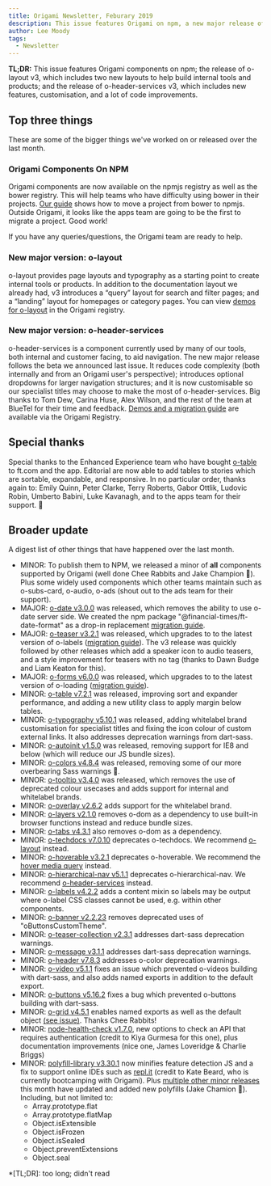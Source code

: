 ```yaml
---
title: Origami Newsletter, Feburary 2019
description: This issue features Origami on npm, a new major release of o-layout, and a new major release of o-header-services.
author: Lee Moody
tags:
  - Newsletter
---
```


**TL;DR:** This issue features Origami components on npm; the release of o-layout v3, which includes two new layouts to help build internal tools and products; and the release of o-header-services v3, which includes new features, customisation, and a lot of code improvements.


## Top three things

These are some of the bigger things we've worked on or released over the last month.

### Origami Components On NPM

Origami components are now available on the npmjs registry as well as the bower registry. This will help teams who have difficulty using bower in their projects. [Our guide](/documentation/tutorials/bower-to-npm) shows how to move a project from bower to npmjs. Outside Origami, it looks like the apps team are going to be the first to migrate a project. Good work!

If you have any queries/questions, the Origami team are ready to help.

### New major version: o-layout

o-layout provides page layouts and typography as a starting point to create internal tools or products. In addition to the documentation layout we already had, v3 introduces a “query” layout for search and filter pages; and a “landing” layout for homepages or category pages. You can view <a href="https://registry.origami.ft.com/components/o-layout">demos for o-layout</a> in the Origami registry.

### New major version: o-header-services

o-header-services is a component currently used by many of our tools, both internal and customer facing, to aid navigation. The new major release follows the beta we announced last issue. It reduces code complexity (both internally and from an Origami user's perspective); introduces optional dropdowns for larger navigation structures; and it is now customisable so our specialist titles may choose to make the most of o-header-services. Big thanks to Tom Dew, Carina Huse, Alex Wilson, and the rest of the team at BlueTel for their time and feedback. <a href="https://registry.origami.ft.com/components/o-header-services">Demos and a migration guide</a> are available via the Origami Registry.


## Special thanks

Special thanks to the Enhanced Experience team who have bought <a href="https://registry.origami.ft.com/components/o-table">o-table</a> to ft.com and the app. Editorial are now able to add tables to stories which are sortable, expandable, and responsive. In no particular order, thanks again to: Emily Quinn, Peter Clarke, Terry Roberts, Gabor Ottlik, Ludovic Robin, Umberto Babini, Luke Kavanagh, and to the apps team for their support. 👏

## Broader update

A digest list of other things that have happened over the last month.

  - MINOR: To publish them to NPM, we released a minor of **all** components supported by Origami (well done Chee Rabbits and Jake Champion 🙌). Plus some widely used components which other teams maintain such as o-subs-card, o-audio, o-ads (shout out to the ads team for their support).
  - MAJOR: <a href="https://registry.origami.ft.com/components/o-date@3.0.0">o-date v3.0.0</a> was released, which removes the ability to use o-date server side. We created the npm package "@financial-times/ft-date-format" as a drop-in replacement <a href="https://github.com/Financial-Times/o-date#migrating-from-v2-to-v3" class="o-typography-link--external">migration guide</a>.
  - MAJOR: <a href="https://registry.origami.ft.com/components/o-teaser@3.2.1">o-teaser v3.2.1</a> was released, which upgrades to to the latest version of o-labels (<a href="https://registry.origami.ft.com/components/o-teaser@3.2.1/readme#upgrade-from-v2xx-to-v3xx">migration guide</a>). The v3 release was quickly followed by other releases which add a speaker icon to audio teasers, and a style improvement for teasers with no tag (thanks to Dawn Budge and Liam Keaton for this).
  - MAJOR: <a href="https://registry.origami.ft.com/components/o-forms@6.0.0">o-forms v6.0.0</a> was released, which upgrades to to the latest version of o-loading (<a href="https://registry.origami.ft.com/components/o-forms@6.0.0/readme#upgrade-from-v5xx-to-v6xx">migration guide</a>).
  - MINOR: <a href="https://registry.origami.ft.com/components/o-table@7.2.1">o-table v7.2.1</a> was released, improving sort and expander performance, and adding a new utility class to apply margin below tables.
  - MINOR: <a href="https://registry.origami.ft.com/components/o-typography@5.10.0">o-typography v5.10.1</a> was released, adding whitelabel brand customisation for specialist titles and fixing the icon colour of custom external links. It also addresses deprecation warnings from dart-sass.
  - MINOR: <a href="https://registry.origami.ft.com/components/o-autoinit@1.5.0">o-autoinit v1.5.0</a> was released, removing support for IE8 and below (which will reduce our JS bundle sizes).
  - MINOR: <a href="https://registry.origami.ft.com/components/o-colors@4.8.4">o-colors  v4.8.4</a> was released, removing some of our more overbearing Sass warnings 🎉.
  - MINOR: <a href="https://registry.origami.ft.com/components/o-tooltip@3.4.0">o-tooltip  v3.4.0</a> was released, which removes the use of deprecated colour usecases and adds support for internal and whitelabel brands.
  - MINOR: <a href="https://registry.origami.ft.com/components/o-overlay@2.6.2">o-overlay v2.6.2</a> adds support for the whitelabel brand.
  - MINOR: <a href="https://registry.origami.ft.com/components/o-layers@2.1.0">o-layers v2.1.0</a> removes o-dom as a dependency to use built-in browser functions instead and reduce bundle sizes.
  - MINOR: <a href="https://registry.origami.ft.com/components/o-tabs@4.3.1">o-tabs v4.3.1</a> also removes o-dom as a dependency.
  - MINOR: <a href="https://registry.origami.ft.com/components/o-techdocs@7.0.10">o-techdocs v7.0.10</a> deprecates o-techdocs. We recommend <a href="https://registry.origami.ft.com/components/o-layout">o-layout</a> instead.
  - MINOR: <a href="https://registry.origami.ft.com/components/o-hoverable@3.2.1">o-hoverable v3.2.1</a> deprecates o-hoverable. We recommend the <a href="https://developer.mozilla.org/en-US/docs/Web/CSS/@media/hover" class="o-typography-link--external">hover media query</a> instead.
  - MINOR: <a href="https://registry.origami.ft.com/components/o-hierarchical-nav@5.1.1">o-hierarchical-nav v5.1.1</a> deprecates o-hierarchical-nav. We recommend <a href="https://registry.origami.ft.com/components/o-header-services">o-header-services</a> instead.
  - MINOR: <a href="https://registry.origami.ft.com/components/o-labels@4.2.2">o-labels v4.2.2</a> adds a content mixin so labels may be output where o-label CSS classes cannot be used, e.g. within other components.
  - MINOR: <a href="https://registry.origami.ft.com/components/o-banner@2.2.23">o-banner v2.2.23</a> removes deprecated uses of "oButtonsCustomTheme".
  - MINOR: <a href="https://registry.origami.ft.com/components/o-teaser-collection@2.3.1">o-teaser-collection v2.3.1</a> addresses dart-sass deprecation warnings.
  - MINOR: <a href="https://registry.origami.ft.com/components/o-message@3.1.1">o-message v3.1.1</a> addresses dart-sass deprecation warnings.
  - MINOR: <a href="https://registry.origami.ft.com/components/o-header@7.8.3">o-header v7.8.3</a> addresses o-color deprecation warnings.
  - MINOR: <a href="https://registry.origami.ft.com/components/o-video@5.1.1">o-video v5.1.1</a> fixes an issue which prevented o-videos building with dart-sass, and also adds named exports in addition to the default export.
  - MINOR: <a href="https://registry.origami.ft.com/components/o-buttons@5.16.2">o-buttons v5.16.2</a> fixes a bug which prevented o-buttons building with dart-sass.
  - MINOR: <a href="https://registry.origami.ft.com/components/o-grid@4.5.1">o-grid v4.5.1</a> enables named exports as well as the default object <a href="https://github.com/Financial-Times/o-grid/issues/177" class="o-typography-link--external">(see issue)</a>. Thanks Chee Rabbits!
  - MINOR: <a href="https://registry.origami.ft.com/components/node-health-check@1.7.0">node-health-check v1.7.0</a>, new options to check an API that requires authentication (credit to Kiya Gurmesa for this one), plus documentation improvements (nice one, James Loveridge & Charlie Briggs)
  - MINOR: <a href="https://github.com/Financial-Times/polyfill-library/releases" class="o-typography-link--external">polyfill-library v3.30.1</a> now minifies feature detection JS and a fix to support online IDEs such as <a href="https://repl.it/" class="o-typography-link--external">repl.it</a> (credit to Kate Beard, who is currently bootcamping with Origami). Plus <a href="https://github.com/Financial-Times/polyfill-library/releases" class="o-typography-link--external">multiple other minor releases</a> this month have updated and added new polyfills (Jake Chamion 💪). Including, but not limited to:
    - Array.prototype.flat
    - Array.prototype.flatMap
    - Object.isExtensible
    - Object.isFrozen
    - Object.isSealed
    - Object.preventExtensions
    - Object.seal



*[TL;DR]: too long; didn't read
